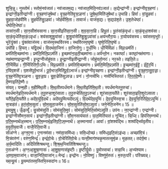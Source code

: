 

  
शुचि॒न्नु। नुस्तोमं॑। स्तोमं॒नव॑जातं। नव॑जातम॒द्य। नव॑जात॒मिति॒नव॑ऽजातं। अ॒द्येन्द्रा॑ग्नी। इन्द्रा॑ग्नीवृत्र॒हणा॑। इन्द्रा॑ग्नी॒इतीन्द्रा॑ग्नी। वृ॒त्र॒हणा॑जुषेथां। वृ॒त्र॒हनेति॑वृ॒त्र॒ऽहना॑। जु॒षे॒था॒मिति॑जुषेथां॥ उ॒भाहि। हिवां॑। वां॒सु॒हवा॑। सु॒हवा॒जोह॑वीमि। सु॒हवेति॑सु॒ऽहवा॑। जोह॑वीमि॒ता। तावाजं॑। वाजं॑स॒द्यः। स॒द्यउ॑श॒ते। उ॒श॒तेधेष्ठा॑। धेष्ठेति॒धेष्ठा॑॥  
तासा॑न॒सी। सा॒न॒सीश॑वसाना। सा॒न॒सीइति॑सा॒न॒सी। श॒व॒सा॒ना॒हि। हिभू॒तं। भू॒तंसा॑कं॒वृधा॑। सा॒कं॒वृधा॒शव॑सा। सा॒कं॒वृधेति॑सा॒कं॒ऽवृधा॑। शव॑साशूशु॒वांसा॑। शू॒शु॒वांसेति॑शू॒शु॒ऽवांसा॑॥ क्षय॑न्तौरा॒यः। रा॒योयव॑सस्य। यव॑सस्य॒भूरेः॑। भूरेः॑पृं॒क्तं। पृं॒क्तंवाज॑स्य। वाज॑स्य॒स्थवि॑रस्य। स्थवि॑रस्य॒घृष्वेः॑। घृष्वे॒रिति॒घृष्वेः॑॥  
उपो॑हि। हि॒यत्। यद्वि॒दथं॑। वि॒दथं॑वा॒जिनः॑। वा॒जिनो॒गुः। गु॒र्धी॒भिः। धी॒र्भिर्विप्राः॑। विप्राः॒प्रम॑तिं। प्रम॑तिमि॒च्छमा॑नाः। प्रम॑ति॒मिति॒प्रऽम॑तिं। इ॒च्छमा॑ना॒इती॒च्छमा॑नाः॥ अर्व॑न्तो॒न। नकाष्ठां॑। काष्ठां॒नक्ष॑माणाः। नक्ष॑माणाइन्द्रा॒ग्नी। इ॒न्द्र॒ग्नीजोहु॑वतः। इ॒न्द्रा॒ग्नीइती॑न्द्रा॒ग्नी। जोहु॑वतो॒नरः॑। नर॒स्ते। तइति॒ते॥  
गी॒र्भिर्विप्रः॑। गी॒र्भिरिति॑गीः॒ऽभिः। विप्रः॒प्रम॑तिं। प्रम॑तिमि॒च्छमा॑नः। प्रम॑ति॒मिति॒प्रऽम॑तिं। इ॒च्छमा॑न॒ईट्टे॑। ईट्टे॑र॒यिं। र॒यिंय॒शसे॑। य॒शसे॑पूर्व॒भाजं॑। पू॒र्व॒भाज॒मिति॑पू॒र्व॒ऽभाजं॑॥ इन्द्रा॑ग्नीवृत्रहणा। इन्द्रा॑ग्नी॒इतीन्द्रा॑ग्नी। वृ॒त्र॒ह॒णा॒सु॒व॒ज्रा॒। वृ॒त्र॒ह॒नेति॑वृत्रऽहना। सु॒व॒ज्रा॒प्र। सु॒व॒ज्रेति॑सुऽवज्र। प्रनः॑। नो॒नव्ये॑भिः। नव्ये॑भिस्तिरतं। ति॒र॒तं॒दे॒ष्णैः। दे॒ष्णाइति॑दे॒ष्णैः॥  
संयत्। यन्म॒ही। म॒हीमि॑थ॒ती। मि॒थ॒तीस्पर्ध॑माने। मि॒थ॒तीइति॑मि॒थ॒ती। स्पर्ध॑मानेतनू॒रुचा॑। स्पर्ध॑माने॒इति॒स्पर्ध॑माने। त॒नू॒रुचा॒शूर॑साता। त॒नू॒रुचेति॑त॒नू॒ऽरुचा॑। शूर॑साता॒यतै॑ते। शूर॑साता॒इति॒शूर॑ऽसाता। यतै॑ते॒इति॒यतै॑ते॥ अदे॑व॒युंवि॒दथे॑। अदे॑वयु॒मित्यदे॑वऽयुं। वि॒दथे॑देव॒युभिः॑। दे॒व॒युभि॑स्स॒त्रा। दे॒व॒युभि॒रिति॑दे॒व॒ऽयुभिः॑। स॒त्राह॑तं। ह॒तं॒सो॒म॒सुता॑। सो॒म॒सुता॒जने॑न। सो॒म॒सुतेति॑सो॒म॒ऽसुता॑। जने॒नेति॒जने॑न॥ 15 ॥  
इ॒मामु॒षु। ऊँ॒इत्यूँ॑। सु॒सोम॑सुतिं। सोम॑सुति॒मुप॑। सोम॑सुति॒मिति॒सोम॑ऽसुतिं। उप॑नः। न॒एन्द्रा॑ग्नी। एन्द्रा॑ग्नी। इन्द्रा॑ग्नीसौमन॒साय॑। इन्द्रा॑ग्नी॒इतीन्द्रा॑ग्नी। सौ॒म॒नसाय॑यातं। या॒त॒मिति॑यातं॥ नूचि॑त्। चि॒ध्दि। हिप॑रिम॒म्नाथे॑। प॒रि॒म॒म्नाथे॑अ॒स्मान्। प॒रि॒म॒म्नाथे॒इति॑प॒रि॒ऽम॒म्नाथे॑। अ॒स्मानावां॑। आवां॑। वां॒शश्व॑द्भिः। शश्व॑द्भिर्ववृतीय। व॒वृ॒ती॒य॒वाजैः॑। वाजै॒रिति॒वाजैः॑॥  
सोअ॑ग्ने। अ॒ग्न॒ए॒ना। ए॒नानम॑सा। नम॑सा॒समि॑ध्दः। समि॒ध्दोच्छ॑। समि॑ध्द॒इति॒संऽइ॑ध्दः। अच्छा॑मि॒त्रं। मि॒त्रंवरु॑णं। वरु॑ण॒मिन्द्रं॑। इन्द्रं॑वो॒चेः। वो॒चेरिति॑वो॒चेः॥ यत्सी॒माग॑श्चकृ॒मातत्सुमृ॑ळ। मृ॒ळ॒तत्। तद॑र्य॒मा। अ॒र्य॒मादि॑तिः। अदि॑तिशिश्रथन्तु। शि॒श्र॒थ॒न्त्विति॑शिश्रथन्तु॥  
ए॒ताअ॑ग्ने। अ॒ग्न॒आ॒शु॒षा॒णासः॑। आ॒शु॒षा॒णास॑इ॒ष्टीः। इ॒ष्टीर्यु॒वोः। यु॒वोस्सचा॑। सचा॒भि। अ॒भ्य॑श्याम। अ॒श्या॒म॒वाजा॑न्। वाजा॒निति॒वाजा॑न्॥ मेन्द्रः॑। इन्द्रो॑नः। नो॒विष्णुः॑। विष्णु॑र्म॒रुतः॑। म॒रुतः॒परि॑। परि॑ख्यन्न्। ख्य॒न्यू॒यं। यू॒यम्पा॑तस्व॒स्तिभि॒स्सदा॑नः॥ 16॥  

